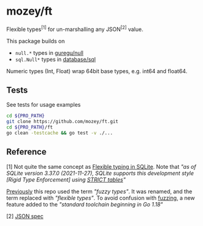 # mozey/ft

Flexible types<sup>[1]</sup> for un-marshalling any JSON<sup>[2]</sup> value.

This package builds on
- `null.*` types in [guregu/null](https://github.com/guregu/null)
- `sql.Null*` types in [database/sql](https://pkg.go.dev/database/sql)

Numeric types (Int, Float) wrap 64bit base types, e.g. int64 and float64.


## Tests

See tests for usage examples
```bash
cd ${PRO_PATH}
git clone https://github.com/mozey/ft.git
cd ${PRO_PATH}/ft
go clean -testcache && go test -v ./...
```


## Reference

[1] Not quite the same concept as [Flexible typing in SQLite](https://www.sqlite.org/flextypegood.html). Note that *"as of SQLite version 3.37.0 (2021-11-27), SQLite supports this development style [Rigid Type Enforcement] using [STRICT tables](https://www.sqlite.org/stricttables.html)"*

[Previously](https://github.com/mozey/fuzzy) this repo used the term *"fuzzy types"*. It was renamed, and the term replaced with *"flexible types"*. To avoid confusion with [fuzzing](https://go.dev/security/fuzz/), a new feature added to the *"standard toolchain beginning in Go 1.18"*

[2] [JSON spec](https://www.json.org/json-en.html)

